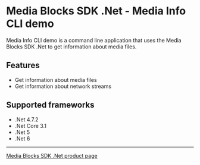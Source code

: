 # Media Blocks SDK .Net - Media Info CLI demo

Media Info CLI demo is a command line application that uses the Media Blocks SDK .Net to get information about media files.

## Features

- Get information about media files
- Get information about network streams

## Supported frameworks

- .Net 4.7.2
- .Net Core 3.1
- .Net 5
- .Net 6

---

[Media Blocks SDK .Net product page](https://www.visioforge.com/media-blocks-sdk)